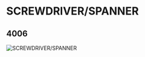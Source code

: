 # SCREWDRIVER/SPANNER
## 4006
![SCREWDRIVER/SPANNER](https://lc-www-live-s.legocdn.com/media/bricks/5/2/400626.jpg)